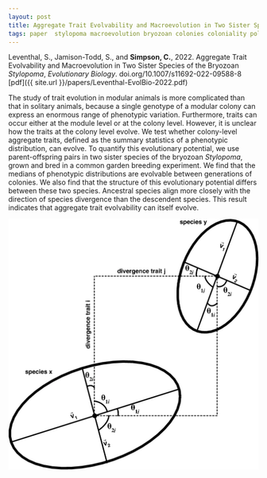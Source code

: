 ```yaml
---
layout: post
title: Aggregate Trait Evolvability and Macroevolution in Two Sister Species of the Bryozoan *Stylopoma*
tags: paper  stylopoma macroevolution bryozoan colonies coloniality polymorphism heritability
---
```


Leventhal, S., Jamison-Todd, S., and **Simpson, C.**, 2022. Aggregate Trait Evolvability and Macroevolution in Two Sister Species of the Bryozoan *Stylopoma*, *Evolutionary Biology*. doi.org/10.1007/s11692-022-09588-8 [pdf]({{ site.url }}/papers/Leventhal-EvolBio-2022.pdf)


The study of trait evolution in modular animals is more complicated than that in solitary animals, because a single genotype of a modular colony can express an enormous range of phenotypic variation. Furthermore, traits can occur either at the module level or at the colony level. However, it is unclear how the traits at the colony level evolve. We test whether colony-level aggregate traits, defined as the summary statistics of a phenotypic distribution, can evolve. To quantify this evolutionary potential, we use parent-offspring pairs in two sister species of the bryozoan *Stylopoma*, grown and bred in a common garden breeding experiment. We find that the medians of phenotypic distributions are evolvable between generations of colonies. We also find that the structure of this evolutionary potential differs between these two species. Ancestral species align more closely with the direction of species divergence than the descendent species. This result indicates that aggregate trait evolvability can itself evolve.

<img src="/assets/img/styloFigure2.png"  width = "700px"/>
